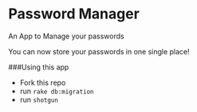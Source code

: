 # Password Manager
An App to Manage your passwords

You can now store your passwords in one single place!

###Using this app

  * Fork this repo
  * run `rake db:migration`
  * run `shotgun`
